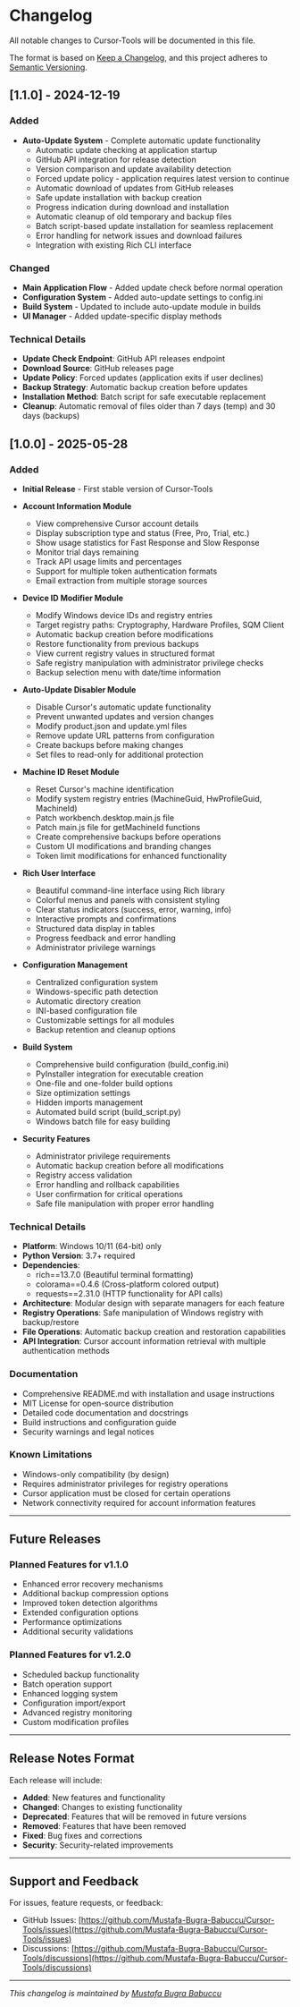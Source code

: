 # Changelog

All notable changes to Cursor-Tools will be documented in this file.

The format is based on [Keep a Changelog](https://keepachangelog.com/en/1.0.0/),
and this project adheres to [Semantic Versioning](https://semver.org/spec/v2.0.0.html).

## [1.1.0] - 2024-12-19

### Added
- **Auto-Update System** - Complete automatic update functionality
  - Automatic update checking at application startup
  - GitHub API integration for release detection
  - Version comparison and update availability detection
  - Forced update policy - application requires latest version to continue
  - Automatic download of updates from GitHub releases
  - Safe update installation with backup creation
  - Progress indication during download and installation
  - Automatic cleanup of old temporary and backup files
  - Batch script-based update installation for seamless replacement
  - Error handling for network issues and download failures
  - Integration with existing Rich CLI interface

### Changed
- **Main Application Flow** - Added update check before normal operation
- **Configuration System** - Added auto-update settings to config.ini
- **Build System** - Updated to include auto-update module in builds
- **UI Manager** - Added update-specific display methods

### Technical Details
- **Update Check Endpoint**: GitHub API releases endpoint
- **Download Source**: GitHub releases page
- **Update Policy**: Forced updates (application exits if user declines)
- **Backup Strategy**: Automatic backup creation before updates
- **Installation Method**: Batch script for safe executable replacement
- **Cleanup**: Automatic removal of files older than 7 days (temp) and 30 days (backups)

## [1.0.0] - 2025-05-28

### Added
- **Initial Release** - First stable version of Cursor-Tools
- **Account Information Module**
  - View comprehensive Cursor account details
  - Display subscription type and status (Free, Pro, Trial, etc.)
  - Show usage statistics for Fast Response and Slow Response
  - Monitor trial days remaining
  - Track API usage limits and percentages
  - Support for multiple token authentication formats
  - Email extraction from multiple storage sources

- **Device ID Modifier Module**
  - Modify Windows device IDs and registry entries
  - Target registry paths: Cryptography, Hardware Profiles, SQM Client
  - Automatic backup creation before modifications
  - Restore functionality from previous backups
  - View current registry values in structured format
  - Safe registry manipulation with administrator privilege checks
  - Backup selection menu with date/time information

- **Auto-Update Disabler Module**
  - Disable Cursor's automatic update functionality
  - Prevent unwanted updates and version changes
  - Modify product.json and update.yml files
  - Remove update URL patterns from configuration
  - Create backups before making changes
  - Set files to read-only for additional protection

- **Machine ID Reset Module**
  - Reset Cursor's machine identification
  - Modify system registry entries (MachineGuid, HwProfileGuid, MachineId)
  - Patch workbench.desktop.main.js file
  - Patch main.js file for getMachineId functions
  - Create comprehensive backups before operations
  - Custom UI modifications and branding changes
  - Token limit modifications for enhanced functionality

- **Rich User Interface**
  - Beautiful command-line interface using Rich library
  - Colorful menus and panels with consistent styling
  - Clear status indicators (success, error, warning, info)
  - Interactive prompts and confirmations
  - Structured data display in tables
  - Progress feedback and error handling
  - Administrator privilege warnings

- **Configuration Management**
  - Centralized configuration system
  - Windows-specific path detection
  - Automatic directory creation
  - INI-based configuration file
  - Customizable settings for all modules
  - Backup retention and cleanup options

- **Build System**
  - Comprehensive build configuration (build_config.ini)
  - PyInstaller integration for executable creation
  - One-file and one-folder build options
  - Size optimization settings
  - Hidden imports management
  - Automated build script (build_script.py)
  - Windows batch file for easy building

- **Security Features**
  - Administrator privilege requirements
  - Automatic backup creation before all modifications
  - Registry access validation
  - Error handling and rollback capabilities
  - User confirmation for critical operations
  - Safe file manipulation with proper error handling

### Technical Details
- **Platform**: Windows 10/11 (64-bit) only
- **Python Version**: 3.7+ required
- **Dependencies**:
  - rich==13.7.0 (Beautiful terminal formatting)
  - colorama==0.4.6 (Cross-platform colored output)
  - requests==2.31.0 (HTTP functionality for API calls)
- **Architecture**: Modular design with separate managers for each feature
- **Registry Operations**: Safe manipulation of Windows registry with backup/restore
- **File Operations**: Automatic backup creation and restoration capabilities
- **API Integration**: Cursor account information retrieval with multiple authentication methods

### Documentation
- Comprehensive README.md with installation and usage instructions
- MIT License for open-source distribution
- Detailed code documentation and docstrings
- Build instructions and configuration guide
- Security warnings and legal notices

### Known Limitations
- Windows-only compatibility (by design)
- Requires administrator privileges for registry operations
- Cursor application must be closed for certain operations
- Network connectivity required for account information features

---

## Future Releases

### Planned Features for v1.1.0
- Enhanced error recovery mechanisms
- Additional backup compression options
- Improved token detection algorithms
- Extended configuration options
- Performance optimizations
- Additional security validations

### Planned Features for v1.2.0
- Scheduled backup functionality
- Batch operation support
- Enhanced logging system
- Configuration import/export
- Advanced registry monitoring
- Custom modification profiles

---

## Release Notes Format

Each release will include:
- **Added**: New features and functionality
- **Changed**: Changes to existing functionality
- **Deprecated**: Features that will be removed in future versions
- **Removed**: Features that have been removed
- **Fixed**: Bug fixes and corrections
- **Security**: Security-related improvements

---

## Support and Feedback

For issues, feature requests, or feedback:
- GitHub Issues: [https://github.com/Mustafa-Bugra-Babuccu/Cursor-Tools/issues](https://github.com/Mustafa-Bugra-Babuccu/Cursor-Tools/issues)
- Discussions: [https://github.com/Mustafa-Bugra-Babuccu/Cursor-Tools/discussions](https://github.com/Mustafa-Bugra-Babuccu/Cursor-Tools/discussions)

---

*This changelog is maintained by [Mustafa Bugra Babuccu](https://github.com/Mustafa-Bugra-Babuccu)*
